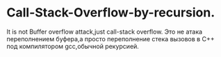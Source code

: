 # Call-Stack-Overflow-by-recursion.
It is not Buffer overflow attack,just call-stack overflow.
Это не атака переполнением буфера,а просто переполнение стека вызовов в C++ под компилятором gcc,обычной рекурсией.
